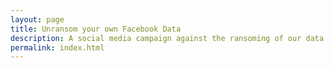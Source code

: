 ```yaml
---
layout: page
title: Unransom your own Facebook Data
description: A social media campaign against the ransoming of our data by Facebook Inc.
permalink: index.html
---
```


<div class="home">
  
</div>

